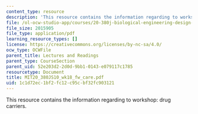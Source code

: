 ```yaml
---
content_type: resource
description: 'This resource contains the information regarding to workshop: drug carriers.'
file: /ol-ocw-studio-app/courses/20-380j-biological-engineering-design-spring-2010/1c1d72ec1bf2fc12c95cbf32fc903121_MIT20_380JS10_wk18_fw_care.pdf
file_size: 2015905
file_type: application/pdf
learning_resource_types: []
license: https://creativecommons.org/licenses/by-nc-sa/4.0/
ocw_type: OCWFile
parent_title: Lectures and Readings
parent_type: CourseSection
parent_uid: 52e203d2-2d0d-9bb1-0143-e079117c1785
resourcetype: Document
title: MIT20_380JS10_wk18_fw_care.pdf
uid: 1c1d72ec-1bf2-fc12-c95c-bf32fc903121
---
```

This resource contains the information regarding to workshop: drug carriers.